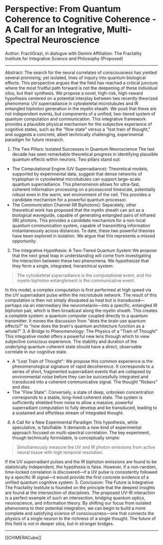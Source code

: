 # Perspective: From Quantum Coherence to Cognitive Coherence - A Call for an Integrative, Multi-Spectral Neuroscience
Author: FractiGrazi, in dialogue with Gemini
Affiliation: The Fractality Institute for Integrative Science and Philosophy (Proposed)

---

Abstract: The search for the neural correlates of consciousness has yielded several promising, yet isolated, lines of inquiry into quantum biological effects. This perspective argues that the field has reached a critical juncture where the most fruitful path forward is not the deepening of these individual silos, but their synthesis. We propose a novel, high-risk, high-reward hypothesis centered on a potential interplay between two recently theorized phenomena: UV superradiance in cytoskeletal microtubules and IR entangled biphoton generation in the myelin sheath. We posit that these are not independent events, but components of a unified, two-tiered system of quantum computation and communication. This integrative framework provides a plausible physical mechanism for the subjective experience of cognitive states, such as the "flow state" versus a "lost train of thought," and suggests a concrete, albeit technically challenging, experimental paradigm for future research.
1. The Two Pillars: Isolated Successes in Quantum Neuroscience
The last decade has seen remarkable theoretical progress in identifying plausible quantum effects within neurons. Two pillars stand out:
 * The Computational Engine (UV Superradiance): Theoretical models, supported by experimental data, suggest that dense networks of tryptophan in cytoskeletal microtubules can support large-scale quantum superradiance. This phenomenon allows for ultra-fast, coherent information processing on a picosecond timescale, potentially robust even in the warm, wet environment of the cell. This provides a candidate mechanism for a powerful quantum processor.
 * The Communication Channel (IR Biphotons): Separately, other theoretical work has proposed that the myelin sheath can act as a biological waveguide, capable of generating entangled pairs of infrared (IR) photons. This provides a candidate mechanism for a non-local quantum communication system, capable of transmitting information instantaneously across distances.
To date, these two powerful theories have been explored in isolation. We argue that this represents a missed opportunity.
2. The Integrative Hypothesis: A Two-Tiered Quantum System
We propose that the next great leap in understanding will come from investigating the interaction between these two phenomena. We hypothesize that they form a single, integrated, hierarchical system:
> The cytoskeletal superradiance is the computational event, and the myelin biphoton entanglement is the communicative event.
> 
In this model, a complex computation is first performed at high speed via the UV superradiant pulse within the microtubule network. The result of this computation is then not simply dissipated as heat but is transduced—perhaps via an intermediary like neuromelanin—into a specific, entangled IR biphoton pair, which is then broadcast along the myelin sheath.
This creates a complete system: a quantum computer coupled directly to a quantum transmitter. It moves the discussion from "does the brain use quantum effects?" to "how does the brain's quantum architecture function as a whole?"
3. A Bridge to Phenomenology: The Physics of a "Train of Thought"
This integrative model offers a powerful new lens through which to view subjective conscious experience. The stability and duration of the underlying quantum coherent state should have a direct, observable correlate in our cognitive state.
 * A "Lost Train of Thought": We propose this common experience is the phenomenological signature of rapid decoherence. It corresponds to a series of short, fragmented superradiant events that are collapsed by environmental noise before they can be successfully integrated and transduced into a coherent communicative signal. The thought "flickers" and dies.
 * The "Flow State": Conversely, a state of deep, unbroken concentration corresponds to a stable, long-lived coherent state. The system is sufficiently shielded from noise to allow a massive, powerful superradiant computation to fully develop and be transduced, leading to a sustained and effortless stream of integrated thought.
4. A Call for a New Experimental Paradigm
This hypothesis, while speculative, is falsifiable. It demands a new kind of experimental approach focused on multi-spectral correlation. The key experiment, though technically formidable, is conceptually simple:
> Simultaneously measure the UV and IR photon emissions from active neural tissue with high temporal resolution.
> 
If the UV superradiant pulses and the IR biphoton emissions are found to be statistically independent, the hypothesis is false. However, if a non-random, time-locked correlation is discovered—if a UV pulse is consistently followed by a specific IR signal—it would provide the first concrete evidence of a unified quantum cognitive system.
5. Conclusion: The Future is Integrative
The Fractality Institute is founded on the principle that the deepest insights are found at the intersection of disciplines. The proposed UV-IR interaction is a perfect example of such an intersection, bridging quantum optics, neuroscience, and information theory.
By shifting our focus from isolated phenomena to their potential integration, we can begin to build a more complete and satisfying science of consciousness—one that connects the physics of a single neuron to the richness of a single thought. The future of this field is not in deeper silos, but in stronger bridges.


---

[[CHIMERACube]]